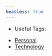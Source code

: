 ```yaml
---
headless: true
---
```

- Useful Tags:
* [Personal](/tags/personal/)
* [Technology](/tags/technology/)

